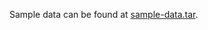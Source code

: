 
Sample data can be found at [sample-data.tar](https://www.dropbox.com/s/1qhbkbb4s96kip2/sample-data.tar).
